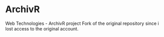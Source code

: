 # ArchivR
Web Technologies - ArchivR project
Fork of the original repository since i lost access to the original account.
